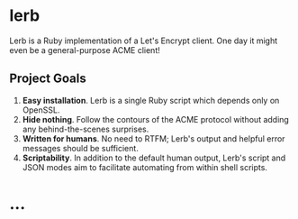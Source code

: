# lerb

Lerb is a Ruby implementation of a Let's Encrypt client.  One day it might even be a general-purpose ACME client!

## Project Goals

1. **Easy installation**.  Lerb is a single Ruby script which depends only on OpenSSL.
2. **Hide nothing**.  Follow the contours of the ACME protocol without adding any behind-the-scenes surprises.
3. **Written for humans**.  No need to RTFM; Lerb's output and helpful error messages should be sufficient.
4. **Scriptability**.  In addition to the default human output, Lerb's script and JSON modes aim to facilitate automating from within shell scripts.

# ...
